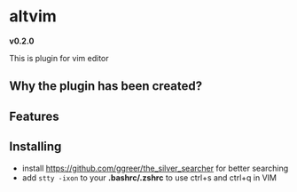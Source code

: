 # altvim

**v0.2.0**

This is plugin for vim editor

## Why the plugin has been created?


## Features


## Installing

- install https://github.com/ggreer/the_silver_searcher for better searching
- add `stty -ixon` to your **.bashrc/.zshrc** to use ctrl+s and ctrl+q in VIM

